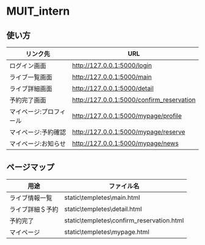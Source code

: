 # MUIT_intern

## 使い方
|リンク先|URL|
|---|---|
|ログイン画面|http://127.0.0.1:5000/login|
|ライブ一覧画面|http://127.0.0.1:5000/main|
|ライブ詳細画面|http://127.0.0.1:5000/detail|
|予約完了画面|http://127.0.0.1:5000/confirm_reservation|
|マイページ:プロフィール|http://127.0.0.1:5000/mypage/profile|
|マイページ:予約確認|http://127.0.0.1:5000/mypage/reserve|
|マイページ:お知らせ|http://127.0.0.1:5000/mypage/news|

## ページマップ
|用途|ファイル名|
|---|---|
|ライブ情報一覧|static\templetes\main.html|
|ライブ詳細＄予約|static\templetes\detail.html|
|予約完了|static\templetes\confirm_reservation.html|
|マイページ|static\templetes\mypage.html|